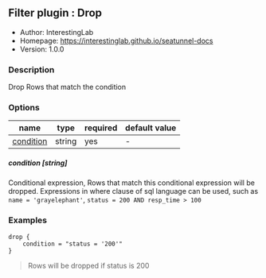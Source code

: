 ## Filter plugin : Drop

* Author: InterestingLab
* Homepage: https://interestinglab.github.io/seatunnel-docs
* Version: 1.0.0

### Description

Drop Rows that match the condition


### Options

| name | type | required | default value |
| --- | --- | --- | --- |
| [condition](#condition-string) | string | yes | - |

##### condition [string]

Conditional expression, Rows that match this conditional expression will be dropped. Expressions in where clause of sql language can be used, such as `name = 'grayelephant'`, `status = 200 AND resp_time > 100`


### Examples

```
drop {
    condition = "status = '200'"
}
```

> Rows will be dropped if status is 200
